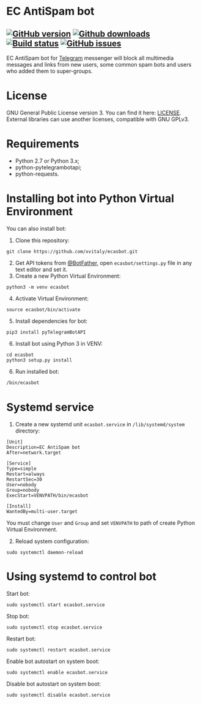 # EC AntiSpam bot

[![GitHub version](https://badge.fury.io/gh/xvitaly%2Fecasbot.svg)](https://github.com/xvitaly/ecasbot/releases)
[![Github downloads](https://img.shields.io/github/downloads/xvitaly/ecasbot/total.svg?label=GH%20downloads&maxAge=60)](https://github.com/xvitaly/ecasbot/releases)
[![Build status](https://travis-ci.org/xvitaly/ecasbot.svg?branch=master)](https://travis-ci.org/xvitaly/ecasbot)
[![GitHub issues](https://img.shields.io/github/issues/xvitaly/ecasbot.svg?label=issues&maxAge=60)](https://github.com/xvitaly/ecasbot/issues)
---

EC AntiSpam bot for [Telegram](https://telegram.org/) messenger will block all multimedia messages and links from new users, some common spam bots and users who added them to super-groups.

# License
GNU General Public License version 3. You can find it here: [LICENSE](LICENSE). External libraries can use another licenses, compatible with GNU GPLv3.

# Requirements
 * Python 2.7 or Python 3.x;
 * python-pytelegrambotapi;
 * python-requests.

# Installing bot into Python Virtual Environment
You can also install bot:
 1. Clone this repository:
 ```
 git clone https://github.com/xvitaly/ecasbot.git
 ```
 2. Get API tokens from [@BotFather](https://t.me/BotFather), open `ecasbot/settings.py` file in any text editor and set it.
 3. Create a new Python Virtual Environment:
 ```
 python3 -m venv ecasbot
 ```
 4. Activate Virtual Environment:
 ```
 source ecasbot/bin/activate
 ```
 5. Install dependencies for bot:
 ```
 pip3 install pyTelegramBotAPI
 ```
 6. Install bot using Python 3 in VENV:
 ```
 cd ecasbot
 python3 setup.py install
 ```
 6. Run installed bot:
 ```bash
 /bin/ecasbot
 ```

# Systemd service
 1. Create a new systemd unit `ecasbot.service` in `/lib/systemd/system` directory:

 ```
 [Unit]
 Description=EC AntiSpam bot
 After=network.target
 
 [Service]
 Type=simple
 Restart=always
 RestartSec=30
 User=nobody
 Group=nobody
 ExecStart=VENVPATH/bin/ecasbot
 
 [Install]
 WantedBy=multi-user.target
 ```

 You must change `User` and `Group` and set `VENVPATH` to path of create Python Virtual Environment.
 
 2. Reload system configuration:
 ```
 sudo systemctl daemon-reload
 ```

# Using systemd to control bot

Start bot:
```
sudo systemctl start ecasbot.service
```

Stop bot:
```
sudo systemctl stop ecasbot.service
```

Restart bot:
```
sudo systemctl restart ecasbot.service
```

Enable bot autostart on system boot:
```
sudo systemctl enable ecasbot.service
```

Disable bot autostart on system boot:
```
sudo systemctl disable ecasbot.service
```
